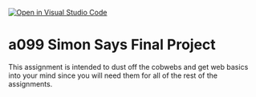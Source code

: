 [![Open in Visual Studio Code](https://classroom.github.com/assets/open-in-vscode-f059dc9a6f8d3a56e377f745f24479a46679e63a5d9fe6f495e02850cd0d8118.svg)](https://classroom.github.com/online_ide?assignment_repo_id=5567785&assignment_repo_type=AssignmentRepo)
# a099 Simon Says Final Project

This assignment is intended to dust off the cobwebs and get web basics into your mind since you will need them for all of the rest of the assignments. 
